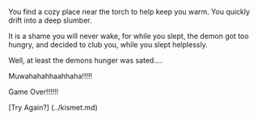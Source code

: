 You find a cozy place near the torch to help keep you warm. You quickly drift into a deep slumber.

It is a shame you will never wake, for while you slept,
the demon got too hungry, and decided to club you,
while you slept helplessly.

Well, at least the demons hunger was sated....

Muwahahahhaahhaha!!!!!

Game Over!!!!!!

[Try Again?] (../kismet.md)